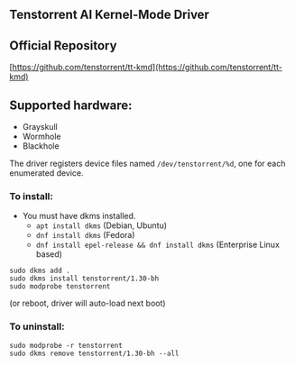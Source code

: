 ## Tenstorrent AI Kernel-Mode Driver

## Official Repository

[https://github.com/tenstorrent/tt-kmd](https://github.com/tenstorrent/tt-kmd)

## Supported hardware:
* Grayskull
* Wormhole
* Blackhole

The driver registers device files named `/dev/tenstorrent/%d`, one for each enumerated device.

### To install:

* You must have dkms installed.
    * `apt install dkms` (Debian, Ubuntu)
    * `dnf install dkms` (Fedora)
    * `dnf install epel-release && dnf install dkms` (Enterprise Linux based)
```
sudo dkms add .
sudo dkms install tenstorrent/1.30-bh
sudo modprobe tenstorrent
```
(or reboot, driver will auto-load next boot)

### To uninstall:
```
sudo modprobe -r tenstorrent
sudo dkms remove tenstorrent/1.30-bh --all
```
